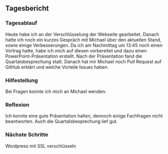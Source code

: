 ## Tagesbericht


### Tagesablauf
Heute habe ich an der Verschlüsselung der Webseite gearbeitet. Danach hatte ich noch ein kurzes Gespräch mit Michael über den aktuellen Stand, sowie einige Verbesserungen. Da ich am Nachmittag um 13:45 noch einen Vortrag hatte, habe ich mich auf diesen vorbereitet und dazu einen PowerPoint-Präsentation erstellt. Nach der Präsentation fand die Quartalsbesprechung statt. Danach hat mir Michael noch Pull Request auf GitHub erklärt und welche Vorteile Issues haben.  

### Hilfestellung
Bei Fragen konnte ich mich an Michael wenden.

### Reflexion
Ich konnte eine gute Präsentation halten, dennoch einige Fachfragen nicht beantworten. Auch die Quartalsbesprechung lief gut.

### Nächste Schritte
Wordpress mit SSL verschlüsseln

